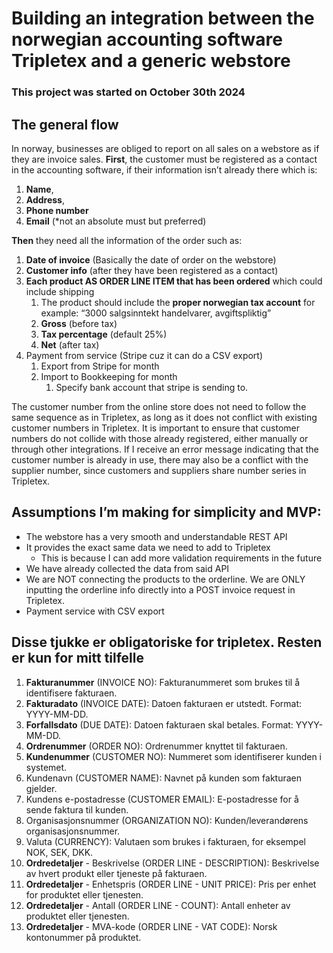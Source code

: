 # Building an integration between the norwegian accounting software Tripletex and a generic webstore

### This project was started on October 30th 2024


## The general flow

In norway, businesses are obliged to report on all sales on a webstore as if they are invoice sales. **First**, the customer must be registered as a contact in the accounting software, if their information isn’t already there which is:

1. **Name**,
2. **Address**,
3. **Phone number**
4. **Email** (*not an absolute must but preferred)

**Then** they need all the information of the order such as:

1. **Date of invoice** (Basically the date of order on the webstore)
2. **Customer info** (after they have been registered as a contact)
3. **Each product AS ORDER LINE ITEM that has been ordered** which could include shipping
    1. The product should include the **proper norwegian tax account** for example: “3000 salgsinntekt handelvarer, avgiftspliktig”
    2. **Gross** (before tax)
    3. **Tax percentage** (default 25%)
    4. **Net** (after tax)
4. Payment from service (Stripe cuz it can do a CSV export)
    1. Export from Stripe for month
    2. Import to Bookkeeping for month
        1. Specify bank account that stripe is sending to.

The customer number from the online store does not need to follow the same sequence as in Tripletex, as long as it does not conflict with existing customer numbers in Tripletex. It is important to ensure that customer numbers do not collide with those already registered, either manually or through other integrations. If I receive an error message indicating that the customer number is already in use, there may also be a conflict with the supplier number, since customers and suppliers share number series in Tripletex.

## Assumptions I’m making for simplicity and MVP:

- The webstore has a very smooth and understandable REST API
- It provides the exact same data we need to add to Tripletex
    - This is because I can add more validation requirements in the future
- We have already collected the data from said API
- We are NOT connecting the products to the orderline. We are ONLY inputting the orderline info directly into a POST invoice request in Tripletex.
- Payment service with CSV export

## Disse tjukke er obligatoriske for tripletex. Resten er kun for mitt tilfelle

1. **Fakturanummer** (INVOICE NO): Fakturanummeret som brukes til å identifisere fakturaen.
2. **Fakturadato** (INVOICE DATE): Datoen fakturaen er utstedt. Format: YYYY-MM-DD.
3. **Forfallsdato** (DUE DATE): Datoen fakturaen skal betales. Format: YYYY-MM-DD.
4. **Ordrenummer** (ORDER NO): Ordrenummer knyttet til fakturaen.
5. **Kundenummer** (CUSTOMER NO): Nummeret som identifiserer kunden i systemet.
6. Kundenavn (CUSTOMER NAME): Navnet på kunden som fakturaen gjelder.
7. Kundens e-postadresse (CUSTOMER EMAIL): E-postadresse for å sende faktura til kunden.
8. Organisasjonsnummer (ORGANIZATION NO): Kunden/leverandørens organisasjonsnummer.
9. Valuta (CURRENCY): Valutaen som brukes i fakturaen, for eksempel NOK, SEK, DKK.
10. **Ordredetaljer** - Beskrivelse (ORDER LINE - DESCRIPTION): Beskrivelse av hvert produkt eller tjeneste på fakturaen.
11. **Ordredetaljer** - Enhetspris (ORDER LINE - UNIT PRICE): Pris per enhet for produktet eller tjenesten.
12. **Ordredetaljer** - Antall (ORDER LINE - COUNT): Antall enheter av produktet eller tjenesten.
13. **Ordredetaljer** - MVA-kode (ORDER LINE - VAT CODE): Norsk kontonummer på produktet.